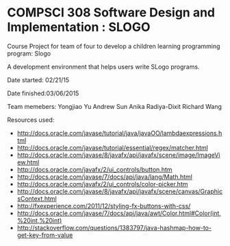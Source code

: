 # COMPSCI 308 Software Design and Implementation : SLOGO  
Course Project for team of four to develop a children learning programming program: Slogo 

A development environment that helps users write SLogo programs.

Date started: 02/21/15

Date finished:03/06/2015


Team memebers:
Yongjiao Yu
Andrew Sun
Anika Radiya-Dixit
Richard Wang

Resources used:
* http://docs.oracle.com/javase/tutorial/java/javaOO/lambdaexpressions.html
* http://docs.oracle.com/javase/tutorial/essential/regex/matcher.html
* http://docs.oracle.com/javase/8/javafx/api/javafx/scene/image/ImageView.html
* http://docs.oracle.com/javafx/2/ui_controls/button.htm
* http://docs.oracle.com/javase/7/docs/api/java/lang/Math.html
* http://docs.oracle.com/javafx/2/ui_controls/color-picker.htm
* http://docs.oracle.com/javase/8/javafx/api/javafx/scene/canvas/GraphicsContext.html
* http://fxexperience.com/2011/12/styling-fx-buttons-with-css/
* http://docs.oracle.com/javase/7/docs/api/java/awt/Color.html#Color(int,%20int,%20int)
* http://stackoverflow.com/questions/1383797/java-hashmap-how-to-get-key-from-value





